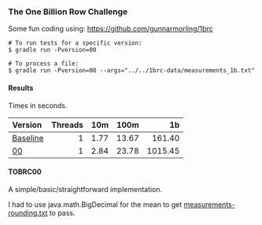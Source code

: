 ### The One Billion Row Challenge

Some fun coding using: https://github.com/gunnarmorling/1brc

```
# To run tests for a specific version:
$ gradle run -Pversion=00

# To process a file:
$ gradle run -Pversion=00 --args="../../1brc-data/measurements_1b.txt"
```

#### Results

Times in seconds.

| Version                                                                                                                     | Threads | 10m    | 100m   | 1b      |
| :------                                                                                                                     | ------: | -----: | -----: | ------: |
| [Baseline](https://github.com/gunnarmorling/1brc/blob/main/src/main/java/dev/morling/onebrc/CalculateAverage_baseline.java) |       1 |   1.77 |  13.67 |  161.40 |
| [00](https://github.com/jmatysczak/TheOneBillionRowChallenge/blob/main/app/src/main/java/jmat/tobrc/TOBRC00.java)           |       1 |   2.84 |  23.78 | 1015.45 |


#### TOBRC00

A simple/basic/straightforward implementation.

I had to use java.math.BigDecimal for the mean to get
[measurements-rounding.txt](https://github.com/gunnarmorling/1brc/blob/main/src/test/resources/samples/measurements-rounding.txt)
to pass.
